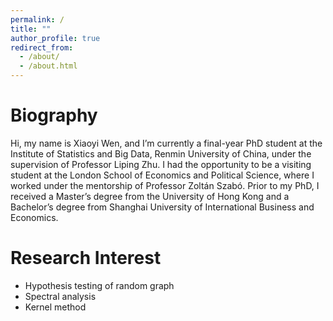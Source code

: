 ```yaml
---
permalink: /
title: ""
author_profile: true
redirect_from: 
  - /about/
  - /about.html
---
```


Biography
======
Hi, my name is Xiaoyi Wen, and I’m currently a final-year PhD student at the Institute of Statistics and Big Data, Renmin University of China, under the supervision of Professor Liping Zhu. I had the opportunity to be a visiting student at the London School of Economics and Political Science, where I worked under the mentorship of Professor Zoltán Szabó. Prior to my PhD, I received a Master’s degree from the University of Hong Kong and a Bachelor’s degree from Shanghai University of International Business and Economics.

Research Interest
======
- Hypothesis testing of random graph
- Spectral analysis
- Kernel method

